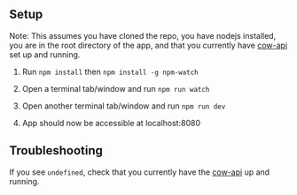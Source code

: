 ## Setup
Note: This assumes you have cloned the repo, you have nodejs installed, you are in the root directory of the app,
and that you currently have [cow-api](https://github.com/joewang704/cow-api) set up and running.

1) Run `npm install` then `npm install -g npm-watch`

2) Open a terminal tab/window and run `npm run watch`

3) Open another terminal tab/window and run `npm run dev`

4) App should now be accessible at localhost:8080

## Troubleshooting

If you see `undefined`, check that you currently have the [cow-api](https://github.com/joewang704/cow-api) up and running.
